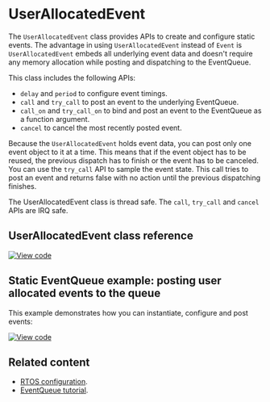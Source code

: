 # UserAllocatedEvent

The `UserAllocatedEvent` class provides APIs to create and configure static events. The advantage in using `UserAllocatedEvent` instead of `Event` is `UserAllocatedEvent` embeds all underlying event data and doesn't require any memory allocation while posting and dispatching to the EventQueue.

This class includes the following APIs:

- `delay` and `period` to configure event timings.
- `call` and `try_call` to post an event to the underlying EventQueue.
- `call_on` and `try_call_on` to bind and post an event to the EventQueue as a function argument.
- `cancel` to cancel the most recently posted event.

Because the `UserAllocatedEvent` holds event data, you can post only one event object to it at a time. This means that if the event object has to be reused, the previous dispatch has to finish or the event has to be canceled. You can use the `try_call` API to sample the event state. This call tries to post an event and returns false with no action until the previous dispatching finishes.

The UserAllocatedEvent class is thread safe. The `call`, `try_call` and `cancel` APIs are IRQ safe.

## UserAllocatedEvent class reference

[![View code](https://www.mbed.com/embed/?type=library)](https://os.mbed.com/docs/mbed-os/development/mbed-os-api-doxy/classevents_1_1_user_allocated_event.html)

## Static EventQueue example: posting user allocated events to the queue

This example demonstrates how you can instantiate, configure and post events:

[![View code](https://www.mbed.com/embed/?url=https://github.com/ARMmbed/mbed-os-snippet-UserAllocatedEvent_ex_1/tree/v6.10)](https://github.com/ARMmbed/mbed-os-snippet-UserAllocatedEvent_ex_1/blob/v6.10/main.cpp)

## Related content

- [RTOS configuration](../apis/scheduling-options-and-config.html).
- [EventQueue tutorial](../apis/scheduling-tutorials.html).
